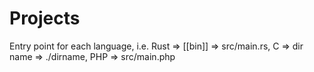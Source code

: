 # Projects

Entry point for each language, i.e. Rust => [[bin]] => src/main.rs, C => dir name => ./dirname, PHP => src/main.php
